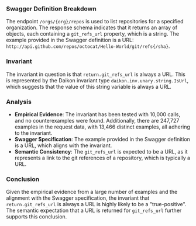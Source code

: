 ### Swagger Definition Breakdown
The endpoint `/orgs/{org}/repos` is used to list repositories for a specified organization. The response schema indicates that it returns an array of objects, each containing a `git_refs_url` property, which is a string. The example provided in the Swagger definition is a URL: `http://api.github.com/repos/octocat/Hello-World/git/refs{/sha}`.

### Invariant
The invariant in question is that `return.git_refs_url` is always a URL. This is represented by the Daikon invariant type `daikon.inv.unary.string.IsUrl`, which suggests that the value of this string variable is always a URL.

### Analysis
- **Empirical Evidence**: The invariant has been tested with 10,000 calls, and no counterexamples were found. Additionally, there are 247,727 examples in the request data, with 13,466 distinct examples, all adhering to the invariant.
- **Swagger Specification**: The example provided in the Swagger definition is a URL, which aligns with the invariant.
- **Semantic Consistency**: The `git_refs_url` is expected to be a URL, as it represents a link to the git references of a repository, which is typically a URL.

### Conclusion
Given the empirical evidence from a large number of examples and the alignment with the Swagger specification, the invariant that `return.git_refs_url` is always a URL is highly likely to be a "true-positive". The semantic expectation that a URL is returned for `git_refs_url` further supports this conclusion.
